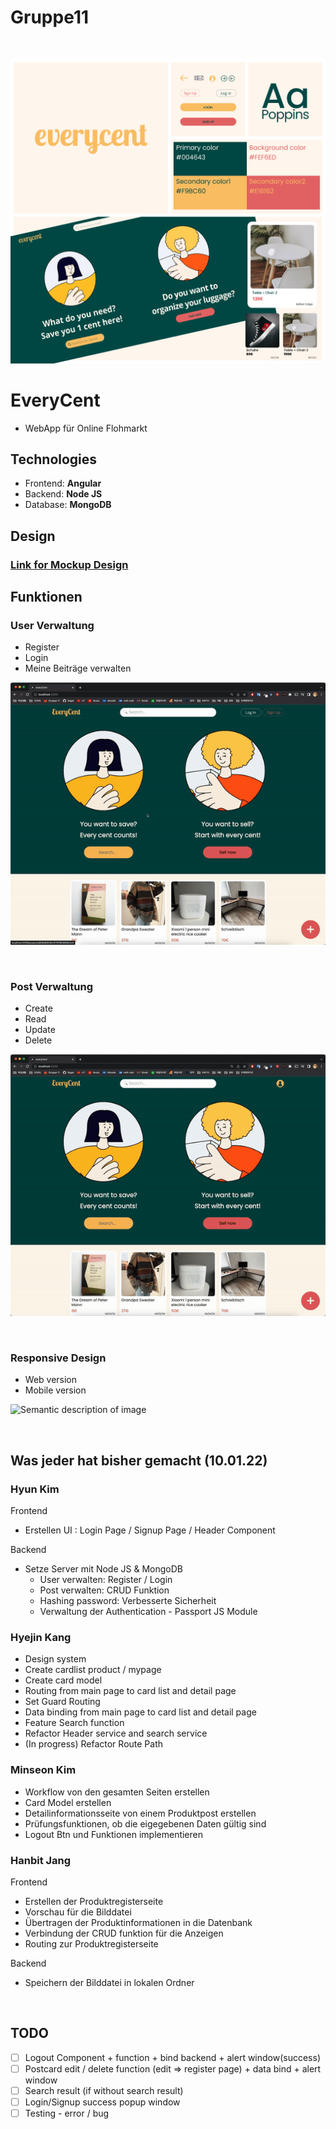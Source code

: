 # Gruppe11
<br>

![Semantic description of image](Design_System.jpg)


# EveryCent
- WebApp für Online Flohmarkt

## Technologies
- Frontend: **Angular**
- Backend:  **Node JS**
- Database: **MongoDB**

## Design 

### [Link for Mockup Design ](https://www.figma.com/file/pVUlarB3jvQJ339Hzii7xP/everycent?node-id=79%3A2&t=uLUPgowncZaLY1o9-1)


## Funktionen
### User Verwaltung
- Register
- Login
- Meine Beiträge verwalten

![Semantic description of image](Login.gif)

<br>

### Post Verwaltung
- Create
- Read
- Update
- Delete

![Semantic description of image](Crud.gif)


<br>

### Responsive Design
- Web version
- Mobile version

![Semantic description of image](Responsive.gif)


<br>

## Was jeder hat bisher gemacht (10.01.22)
### Hyun Kim

Frontend

- Erstellen UI : Login Page / Signup Page / Header Component

Backend

- Setze Server mit Node JS & MongoDB
    - User verwalten: Register / Login
    - Post verwalten: CRUD Funktion
    - Hashing password: Verbesserte Sicherheit
    - Verwaltung der Authentication - Passport JS Module

### Hyejin Kang

- Design system
- Create cardlist product / mypage
- Create card model
- Routing from main page to card list and detail page
- Set Guard Routing
- Data binding from main page to card list and detail page
- Feature Search function
- Refactor Header service and search service
- (In progress) Refactor Route Path

### Minseon Kim

- Workflow von den gesamten Seiten erstellen
- Card Model erstellen
- Detailinformationsseite von einem Produktpost erstellen
- Prüfungsfunktionen, ob die eigegebenen Daten gültig sind
- Logout Btn und Funktionen implementieren

### Hanbit Jang

Frontend

- Erstellen der Produktregisterseite
- Vorschau für die Bilddatei
- Übertragen der Produktinformationen in die Datenbank
- Verbindung der CRUD funktion für die Anzeigen
- Routing zur Produktregisterseite

Backend

- Speichern der Bilddatei in lokalen Ordner

<br>

## TODO

- [ ] Logout Component + function + bind backend + alert window(success)
- [ ] Postcard edit / delete function (edit => register page) + data bind + alert window
- [ ] Search result (if without search result)
- [ ] Login/Signup success popup window
- [ ] Testing - error / bug
